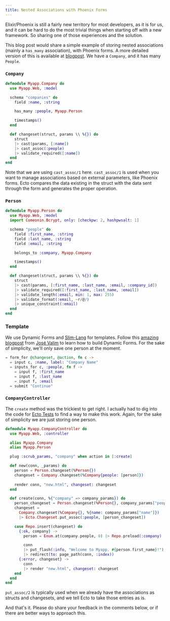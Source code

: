 ```yaml
---
title: Nested Associations with Phoenix Forms
---
```


Elixir/Phoenix is still a fairly new territory for most developers, as it is for us, and it can be hard to do the most trivial things when starting off with a new framework. So sharing one of those experiences and the solution.

This blog post would share a simple example of storing nested associations (mainly a `has_many` association), with Phoenix forms. A more detailed version of this is available at [blogpost](http://blog.plataformatec.com.br/2015/08/working-with-ecto-associations-and-embeds/). We have a `Company`, and it has many `People`.

### `Company`

```elixir
defmodule Myapp.Company do
  use Myapp.Web, :model

  schema "companies" do
    field :name, :string

    has_many :people, Myapp.Person

    timestamps()
  end

  def changeset(struct, params \\ %{}) do
    struct
    |> cast(params, [:name])
    |> cast_assoc(:people)
    |> validate_required([:name])
  end
end
```

Note that we are using `cast_assoc/1` here. `cast_assoc/1` is used when you want to manage associations based on external parameters, like Phoenix forms. Ecto compares the data existing in the struct with the data sent through the form and generates the proper operation.

### `Person`

```elixir
defmodule Myapp.Person do
  use Myapp.Web, :model
  import Comeonin.Bcrypt, only: [checkpw: 2, hashpwsalt: 1]

  schema "people" do
    field :first_name, :string
    field :last_name, :string
    field :email, :string

    belongs_to :company, Myapp.Company

    timestamps()
  end

  def changeset(struct, params \\ %{}) do
    struct
    |> cast(params, [:first_name, :last_name, :email, :company_id])
    |> validate_required([:first_name, :last_name, :email])
    |> validate_length(:email, min: 1, max: 255)
    |> validate_format(:email, ~r/@/)
    |> unique_constraint(:email)
  end
end

```

### Template

We use Dynamic Forms and [Slim-Lang](https://github.com/slime-lang/phoenix_slime) for templates. Follow this [amazing blogpost](http://blog.plataformatec.com.br/2016/09/dynamic-forms-with-phoenix/) from [José Valim](http://blog.plataformatec.com.br/author/josevalim/) to learn how to build Dynamic Forms. For the sake of simplicity, we'll only save one person at the moment.

```elixir
= form_for @changeset, @action, fn c ->
  = input c, :name, label: "Company Name"
  = inputs_for c, :people, fn f ->
  	= input f, :first_name
  	= input f, :last_name
  	= input f, :email
  = submit "Continue"
```

### `CompanyController`

The `create` method was the trickiest to get right. I actually had to dig into the code for [Ecto Tests](https://github.com/elixir-ecto/ecto/blob/6f1971f4120b84e1a441792feb77ba451c4fc783/integration_test/cases/repo.exs#L633) to find a way to make this work. Again, for the sake of simplicity we are just storing one person.

```elixir
defmodule Myapp.CompanyController do
  use Myapp.Web, :controller

  alias Myapp.Company
  alias Myapp.Person

  plug :scrub_params, "company" when action in [:create]

  def new(conn, _params) do
    person = Person.changeset(%Person{})
    changeset = Company.changeset(%Company{people: [person]})
    
    render conn, "new.html", changeset: changeset
  end

  def create(conn, %{"company" => company_params}) do
    person_changeset = Person.changeset(%Person{}, company_params["people"]["0"])
    changeset =
      Company.changeset(%Company{}, %{name: company_params["name"]})
      |> Ecto.Changeset.put_assoc(:people, [person_changeset])

    case Repo.insert(changeset) do
      {:ok, company} ->
        person = Enum.at(company.people, 0) |> Repo.preload(:company)

        conn
        |> put_flash(:info, "Welcome to Myapp. #{person.first_name}!")
        |> redirect(to: page_path(conn, :index))
      {:error, changeset} ->
        conn
        |> render "new.html", changeset: changeset
    end
  end
end
```

`put_assoc/2` is typically used when we already have the associations as structs and changesets, and we tell Ecto to take those entries as is.

And that's it. Please do share your feedback in the comments below, or if there are better ways to approach this.
